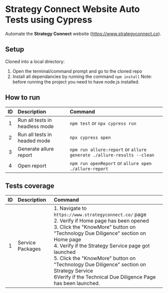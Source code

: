   # Strategy Connect Website Auto Tests using Cypress


Automate the **Strategy Connect** website (https://www.strategyconnect.co).



## Setup
Cloned into a local directory:
1. Open the terminal/command prompt and go to the cloned repo
2. Install all dependancies by running the command `npm install`
Note: before running the project you need to have node.js installed.
## How to run
|ID|Description| Command |
| :---: | :--- | :--- |
|1|Run all tests in headless mode|`npm test` or `npx cypress run`|
|2|Run all tests in headed mode|`npx cypress open`|
|3|Generate allure report|`npm run allure:report` or `allure generate ./allure-results --clean`|
|4|Open report|`npm run openReport` or `allure open ./allure-report`|

  
## Tests coverage
|ID|Description| Command |
| :---: | :--- | :--- |
|1|Service Packages |1. Navigate to `https://www.strategyconnect.co/` page<br>2. Verify if Home page has been opened<br>3. Click the "KnowMore" button on "Technology Due Diligence" section on Home page<br>4. Verify if the Strategy Service page got launched<br>5. Click the "KnowMore" button on "Technology Due Diligence" section on Strategy Service<br>6Verify if the Technical Due Diligence Page has been launched.<br>
